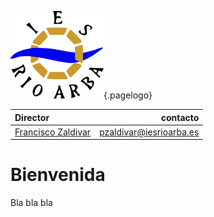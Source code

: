 <!-- TITLE: Director -->
![Logo](/uploads/logo.png "Logo"){.pagelogo}

| Director | contacto                |
|:--------------------------------------|------------------------:|
| [Francisco Zaldivar](/departamento/matematicas/pzaldivar)	|pzaldivar@iesrioarba.es	|
# Bienvenida
Bla bla bla
